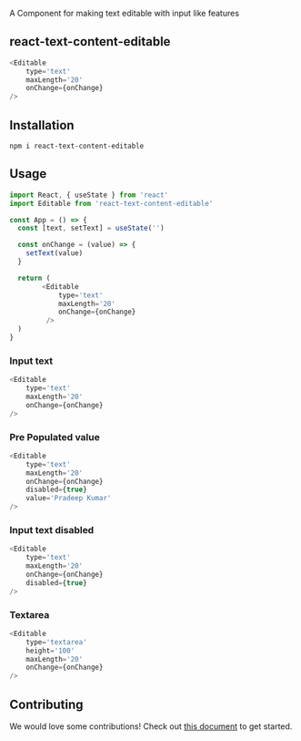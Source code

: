 A Component for making text editable with input like features

## react-text-content-editable

```js
<Editable
    type='text'
    maxLength='20'
    onChange={onChange}
/>
```
## Installation


```
npm i react-text-content-editable
```

## Usage


```javascript
import React, { useState } from 'react'
import Editable from 'react-text-content-editable'

const App = () => {
  const [text, setText] = useState('')

  const onChange = (value) => {
    setText(value)
  }

  return (
        <Editable 
            type='text'
            maxLength='20'
            onChange={onChange}
         />
  )
}
```

### Input text
```js
<Editable
    type='text'
    maxLength='20'
    onChange={onChange}
/>
```

### Pre Populated value
```js
<Editable
    type='text'
    maxLength='20'
    onChange={onChange}
    disabled={true}
    value='Pradeep Kumar'
/>
```

### Input text disabled
```js
<Editable
    type='text'
    maxLength='20'
    onChange={onChange}
    disabled={true}
/>
```

### Textarea
```js
<Editable
    type='textarea'
    height='100'
    maxLength='20'
    onChange={onChange}
/>
```


## Contributing
We would love some contributions! Check out <a href="https://github.com/pkumar98/react-text-content-editable">this document</a> to get started.

